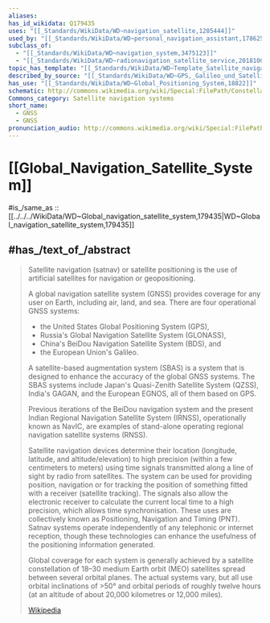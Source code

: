 ```yaml
---
aliases:
has_id_wikidata: Q179435
uses: "[[_Standards/WikiData/WD~navigation_satellite,1285444]]"
used_by: "[[_Standards/WikiData/WD~personal_navigation_assistant,1786257]]"
subclass_of:
  - "[[_Standards/WikiData/WD~navigation_system,3475123]]"
  - "[[_Standards/WikiData/WD~radionavigation_satellite_service,20181002]]"
topic_has_template: "[[_Standards/WikiData/WD~Template_Satellite_navigation_systems,10544956]]"
described_by_source: "[[_Standards/WikiData/WD~GPS,_Galileo_und_Satellitennavigation_Teil_1,132648574]]"
has_use: "[[_Standards/WikiData/WD~Global_Positioning_System,18822]]"
schematic: http://commons.wikimedia.org/wiki/Special:FilePath/ConstellationGPS.gif
Commons_category: Satellite navigation systems
short_name:
  - GNSS
  - GNSS
pronunciation_audio: http://commons.wikimedia.org/wiki/Special:FilePath/LL-Q9610%20%28ben%29-Helperofhumanity-%E0%A6%95%E0%A7%83%E0%A6%A4%E0%A7%8D%E0%A6%B0%E0%A6%BF%E0%A6%AE%20%E0%A6%89%E0%A6%AA%E0%A6%97%E0%A7%8D%E0%A6%B0%E0%A6%B9%E0%A6%AD%E0%A6%BF%E0%A6%A4%E0%A7%8D%E0%A6%A4%E0%A6%BF%E0%A6%95%20%E0%A6%A6%E0%A6%BF%E0%A6%95%E0%A6%A8%E0%A6%BF%E0%A6%B0%E0%A7%8D%E0%A6%A3%E0%A6%AF%E0%A6%BC.wav
---
```


# [[Global_Navigation_Satellite_System]] 

#is_/same_as :: [[../../../WikiData/WD~Global_navigation_satellite_system,179435|WD~Global_navigation_satellite_system,179435]] 
## #has_/text_of_/abstract 

> Satellite navigation (satnav) or satellite positioning 
> is the use of artificial satellites for navigation or geopositioning. 
> 
> A global navigation satellite system (GNSS) provides coverage for any user on Earth, 
> including air, land, and sea. 
> There are four operational GNSS systems: 
> - the United States Global Positioning System (GPS), 
> - Russia's Global Navigation Satellite System (GLONASS), 
> - China's BeiDou Navigation Satellite System (BDS), and 
> - the European Union's Galileo.
>
> A satellite-based augmentation system (SBAS) is a system that is designed 
> to enhance the accuracy of the global GNSS systems. 
> The SBAS systems include Japan's Quasi-Zenith Satellite System (QZSS), 
> India's GAGAN, and the European EGNOS, all of them based on GPS. 
> 
> Previous iterations of the BeiDou navigation system 
> and the present Indian Regional Navigation Satellite System (IRNSS), 
> operationally known as NavIC, are examples of stand-alone operating 
> regional navigation satellite systems (RNSS). 
>
> Satellite navigation devices determine their location (longitude, latitude, and altitude/elevation) to high precision (within a few centimeters to meters) using time signals transmitted along a line of sight by radio from satellites. The system can be used for providing position, navigation or for tracking the position of something fitted with a receiver (satellite tracking). The signals also allow the electronic receiver to calculate the current local time to a high precision, which allows time synchronisation. These uses are collectively known as Positioning, Navigation and Timing (PNT). Satnav systems operate independently of any telephonic or internet reception, though these technologies can enhance the usefulness of the positioning information generated.
>
> Global coverage for each system is generally achieved by a satellite constellation of 18–30 medium Earth orbit (MEO) satellites spread between several orbital planes. The actual systems vary, but all use orbital inclinations of >50° and orbital periods of roughly twelve hours (at an altitude of about 20,000 kilometres or 12,000 miles).
>
> [Wikipedia](https://en.wikipedia.org/wiki/Satellite%20navigation) 

